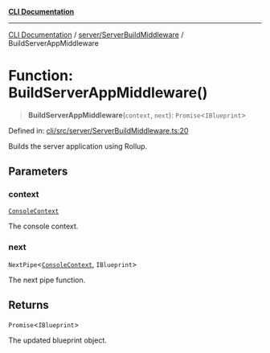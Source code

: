 [**CLI Documentation**](../../../README.md)

***

[CLI Documentation](../../../README.md) / [server/ServerBuildMiddleware](../README.md) / BuildServerAppMiddleware

# Function: BuildServerAppMiddleware()

> **BuildServerAppMiddleware**(`context`, `next`): `Promise`\<`IBlueprint`\>

Defined in: [cli/src/server/ServerBuildMiddleware.ts:20](https://github.com/stonemjs/cli/blob/df49bf1f270a78a61946870e36ae0b10d02482b3/src/server/ServerBuildMiddleware.ts#L20)

Builds the server application using Rollup.

## Parameters

### context

[`ConsoleContext`](../../../declarations/interfaces/ConsoleContext.md)

The console context.

### next

`NextPipe`\<[`ConsoleContext`](../../../declarations/interfaces/ConsoleContext.md), `IBlueprint`\>

The next pipe function.

## Returns

`Promise`\<`IBlueprint`\>

The updated blueprint object.

